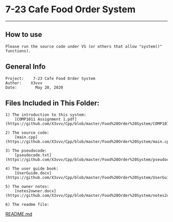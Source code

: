 # 7-23 Cafe Food Order System
---------------------------------

## How to use
	Please run the source code under VS (or others that allow "system()" functions).

## General Info

	Project:    7-23 Cafe Food Order System
	Author:    X3vvv
	Date:        May 20, 2020

## Files Included in This Folder:

	1) The introduction to this system:
		[COMP1011 Assignment 1.pdf](https://github.com/X3vvv/Cpp/blob/master/Food%20Order%20System/COMP1011%20Assignment%201.pdf)

	2) The source code:
		[main.cpp](https://github.com/X3vvv/Cpp/blob/master/Food%20Order%20System/main.cpp)
	
	3) The pseudocode:
		[pseudocode.txt](https://github.com/X3vvv/Cpp/blob/master/Food%20Order%20System/pseudocode.txt)

	4) The user guide book:
		[UserGuide.docx](https://github.com/X3vvv/Cpp/blob/master/Food%20Order%20System/UserGuide.docx)

	5) The owner notes:
		[notes2owner.docx](https://github.com/X3vvv/Cpp/blob/master/Food%20Order%20System/notes2owner.docx)

	6) The readme file:
[README.md](https://github.com/X3vvv/Cpp/blob/master/Food%20Order%20System/README.md)
